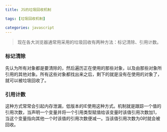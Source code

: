 ```yaml
---
title: JS的垃圾回收机制

tags: [垃圾回收机制]

categories: javascript
---
```


> 现在各大浏览器通常用采用的垃圾回收有两种方法：标记清除、引用计数。

### 标记清除

先认为所有对象都是要清除的，然后遍历正在使用的那些对象，以及由那些对象所引用的其他对象。所有这些对象都找出来之后，剩下的就是没有在使用的对象了，就可以被垃圾回收了。



### 引用计数

这种方式常常会引起内存泄漏，低版本的IE使用这种方式。机制就是跟踪一个值的引用次数，当声明一个变量并将一个引用类型赋值给该变量时该值引用次数加1，当这个变量指向其他一个时该值的引用次数便减一。当该值引用次数为0时就会被回收。

